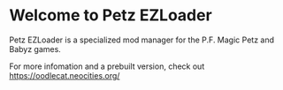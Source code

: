 # Welcome to Petz EZLoader

Petz EZLoader is a specialized mod manager for the P.F. Magic Petz and Babyz games. 

For more infomation and a prebuilt version, check out https://oodlecat.neocities.org/
